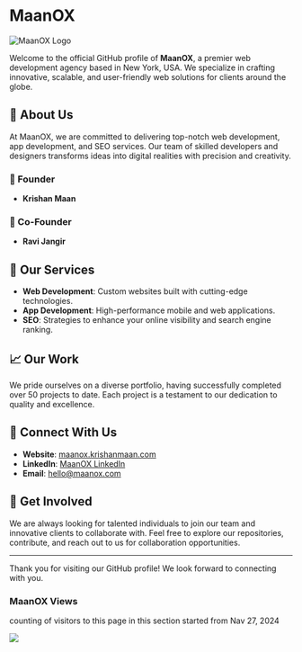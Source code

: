 # MaanOX

![MaanOX Logo](https://avatars.githubusercontent.com/u/114650690?s=200&v=4)

Welcome to the official GitHub profile of **MaanOX**, a premier web development agency based in New York, USA. We specialize in crafting innovative, scalable, and user-friendly web solutions for clients around the globe.

## 🌟 About Us

At MaanOX, we are committed to delivering top-notch web development, app development, and SEO services. Our team of skilled developers and designers transforms ideas into digital realities with precision and creativity.

### 🚀 Founder
- **Krishan Maan**

### 🚀 Co-Founder
- **Ravi Jangir**

## 💼 Our Services

- **Web Development**: Custom websites built with cutting-edge technologies.
- **App Development**: High-performance mobile and web applications.
- **SEO**: Strategies to enhance your online visibility and search engine ranking.

## 📈 Our Work

We pride ourselves on a diverse portfolio, having successfully completed over 50 projects to date. Each project is a testament to our dedication to quality and excellence.

## 🔗 Connect With Us

- **Website**: [maanox.krishanmaan.com](http://maanox.krishanmaan.com)
- **LinkedIn**: [MaanOX LinkedIn](https://www.linkedin.com/company/maanox)
- **Email**: [hello@maanox.com](mailto:hello@maanox.com)

## 🤝 Get Involved

We are always looking for talented individuals to join our team and innovative clients to collaborate with. Feel free to explore our repositories, contribute, and reach out to us for collaboration opportunities.

---

Thank you for visiting our GitHub profile! We look forward to connecting with you.

### MaanOX Views
counting of visitors to this page in this section started from Nav 27, 2024

![](https://count.getloli.com/@maanox.github.readme?theme=booru-twifanartsfw)

